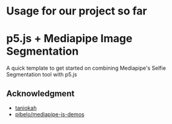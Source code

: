 # Usage for our project so far
# p5.js + Mediapipe Image Segmentation

A quick template to get started on combining Mediapipe's Selfie Segmentation tool with p5.js

## Acknowledgment

- [taniokah](https://editor.p5js.org/taniokah/sketches/G0xBEhUsO)
- [pjbelo/mediapipe-js-demos](https://github.com/pjbelo/mediapipe-js-demos)

